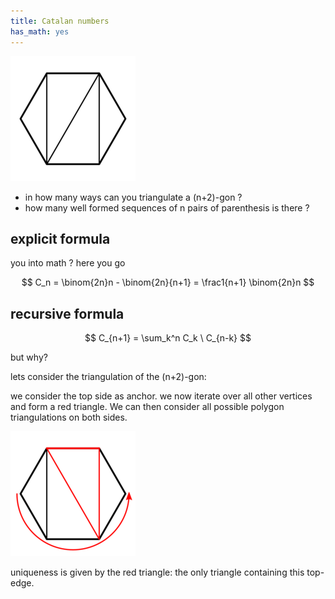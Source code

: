 ```yaml
---
title: Catalan numbers
has_math: yes
---
```


![hex-triangulation](/res/cat1.png)

- in how many ways can you triangulate a (n+2)-gon ?
- how many well formed sequences of n pairs of parenthesis is there ?

## explicit formula

you into math ? here you go

$$
C_n = \binom{2n}n - \binom{2n}{n+1} = \frac1{n+1} \binom{2n}n
$$

## recursive formula

$$
C_{n+1} = \sum_k^n C_k \ C_{n-k}
$$

but why?

lets consider the triangulation of the (n+2)-gon:

we consider the top side as anchor.
we now iterate over all other vertices and form a red triangle.
We can then consider all possible polygon triangulations on both sides.

![red-triangulation](/res/cat2.png)

uniqueness is given by the red triangle: the only triangle containing this top-edge.
